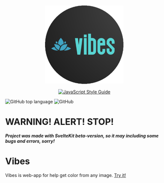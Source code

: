 <p align="center">
  <img width="250" height="250" src="https://github.com/steelWinds/vibes/blob/main/github-assets/vibe-logo.png">
</p>

<div align="center">

<a href="https://github.com/standard/standard">![JavaScript Style Guide](https://cdn.rawgit.com/standard/standard/master/badge.svg)</a>

</div>

![GitHub top language](https://img.shields.io/github/languages/top/steelWinds/vibes)
![GitHub](https://img.shields.io/github/license/steelWinds/vibes)

# WARNING! ALERT! STOP!

***Project was made with SvelteKit beta-version, so it may including some bugs and errors, sorry!*** 

# Vibes

Vibes is web-app for help get color from any image. [Try it!](https://vibes-cyan.vercel.app/)
